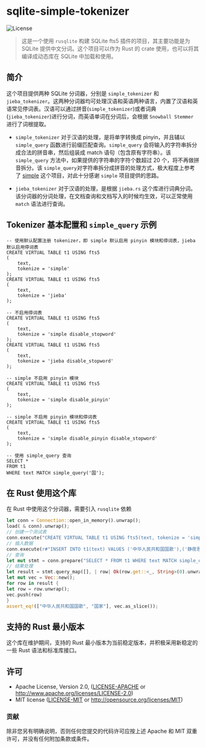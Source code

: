 # sqlite-simple-tokenizer

![License](https://img.shields.io/crates/l/PROJECT.svg)

> 这是一个使用 `rusqlite` 构建 SQLite fts5 插件的项目，其主要功能是为 SQLite 提供中文分词。这个项目可以作为 Rust 的 crate 使用，也可以将其编译成动态库在 SQLite 中加载和使用。

## 简介

这个项目提供两种 SQLite 分词器，分别是 `simple_tokenizer` 和 `jieba_tokenizer`。这两种分词器均可处理汉语和英语两种语言，内置了汉语和英语常见停词表。汉语可以通过拼音(`simple_tokenizer`)或者词典(`jieba_tokenizer`)进行分词，而英语单词在分词后，会根据 `Snowball Stemmer` 进行了词根提取。

- `simple_tokenizer` 对于汉语的处理，是将单字转换成 pinyin，并且辅以 `simple_query` 函数进行前缀匹配查询。`simple_query` 会将输入的字符串拆分成合法的拼音串，然后组装成 match 语句（包含原有字符串）。该 `simple_query` 方法中，如果提供的字符串的字符个数超过 20 个，将不再做拼音拆分。该 `simple_query`对字符串拆分成拼音的处理方式，极大程度上参考了 [simple](https://github.com/wangfenjin/simple) 这个项目，对此十分感谢 `simple` 项目提供的思路。

- `jieba_tokenizer` 对于汉语的处理，是根据 `jieba.rs` 这个库进行词典分词。该分词器的分词处理，在文档查询和文档写入的时候均生效，可以正常使用 `match` 语法进行查询。

## Tokenizer 基本配置和 `simple_query` 示例

```sqlite
-- 使用默认配置注册 tokenizer，即 simple 默认启用 pinyin 模块和停词表，jieba 默认启用停词表
CREATE VIRTUAL TABLE t1 USING fts5
(
    text,
    tokenize = 'simple'
);
CREATE VIRTUAL TABLE t1 USING fts5
(
    text,
    tokenize = 'jieba'
);

-- 不启用停词表
CREATE VIRTUAL TABLE t1 USING fts5
(
    text,
    tokenize = 'simple disable_stopword'
);
CREATE VIRTUAL TABLE t1 USING fts5
(
    text,
    tokenize = 'jieba disable_stopword'
);

-- simple 不启用 pinyin 模块
CREATE VIRTUAL TABLE t1 USING fts5
(
    text,
    tokenize = 'simple disable_pinyin'
);

-- simple 不启用 pinyin 模块和停词表
CREATE VIRTUAL TABLE t1 USING fts5
(
    text,
    tokenize = 'simple disable_pinyin disable_stopword'
);

-- 使用 simple_query 查询
SELECT *
FROM t1
WHERE text MATCH simple_query('国');
```

## 在 Rust 使用这个库

在 Rust 中使用这个分词器，需要引入 `rusqlite` 依赖

```rust
let conn = Connection::open_in_memory().unwrap();
load( & conn).unwrap();
// 创建一个测试表
conn.execute("CREATE VIRTUAL TABLE t1 USING fts5(text, tokenize = 'simple');", [], ).unwrap();
// 插入数据
conn.execute(r#"INSERT INTO t1(text) VALUES ('中华人民共和国国歌'),('静夜思'),('国家'),('举头望明月'),('like'),('liking'),('liked'),('I''m making a sqlite tokenizer'),('I''m learning English');"#, [], ).unwrap();
// 查询
let mut stmt = conn.prepare("SELECT * FROM t1 WHERE text MATCH simple_query('国');").unwrap();
// 结果处理
let result = stmt.query_map([], | row| Ok(row.get::<_, String>(0).unwrap())).unwrap();
let mut vec = Vec::new();
for row in result {
let row = row.unwrap();
vec.push(row)
}
assert_eq!(["中华人民共和国国歌", "国家"], vec.as_slice());
```

## 支持的 Rust 最小版本

这个库在维护期间，支持的 Rust 最小版本为当前稳定版本，并积极采用新稳定的一些 Rust 语法和标准库接口。

## 许可

* Apache License, Version 2.0, ([LICENSE-APACHE](LICENSE-APACHE) or <http://www.apache.org/licenses/LICENSE-2.0>)
* MIT license ([LICENSE-MIT](LICENSE-MIT) or <http://opensource.org/licenses/MIT>)

### 贡献

除非您另有明确说明，否则任何您提交的代码许可应按上述 Apache 和 MIT 双重许可，并没有任何附加条款或条件。